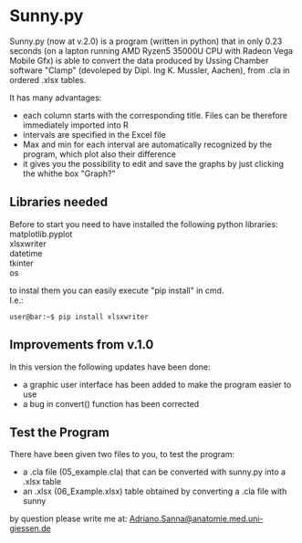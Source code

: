 # Sunny.py

Sunny.py (now at v.2.0) is a program (written in python) that in only 0.23 seconds (on a lapton running AMD Ryzen5 35000U CPU with Radeon Vega Mobile Gfx) is able to convert the data produced by Ussing Chamber software "Clamp" (devoleped by Dipl. Ing K. Mussler, Aachen), from .cla in ordered .xlsx tables.

It has many advantages:
- each column starts with the corresponding title. Files can be therefore immediately imported into R
- intervals are specified in the Excel file
- Max and min for each interval are automatically recognized by the program, which plot also their difference
- it gives you the possibility to edit and save the graphs by just clicking the whithe box "Graph?"

## Libraries needed
Before to start you need to have installed the following python libraries: \
matplotlib.pyplot \
xlsxwriter \
datetime \
tkinter \
os 

to instal them you can easily execute "pip install" in cmd.  \
I.e.: 

```console
user@bar:~$ pip install xlsxwriter
```

## Improvements from v.1.0
In this version the following updates have been done:
- a graphic user interface has been added to make the program easier to use
- a bug in convert() function has been corrected 

## Test the Program
There have been given two files to you, to test the program:
- a .cla file (05_example.cla) that can be converted with sunny.py into a .xlsx table
- an .xlsx (06_Example.xlsx) table obtained by converting a .cla file with sunny


by question please write me at: Adriano.Sanna@anatomie.med.uni-giessen.de

